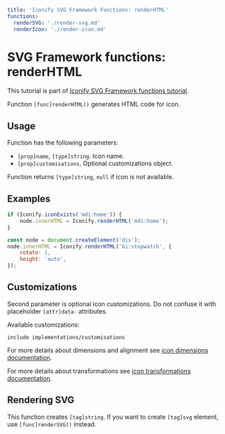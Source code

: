 ```yaml
title: 'Iconify SVG Framework Functions: renderHTML'
functions:
  renderSVG: './render-svg.md'
  renderIcon: './render-icon.md'
```

# SVG Framework functions: renderHTML

This tutorial is part of [Iconify SVG Framework functions tutorial](./functions.md#render).

Function `[func]renderHTML()` generates HTML code for icon.

## Usage

Function has the following parameters:

- `[prop]name`, `[type]string`. Icon name.
- `[prop]customisations`. Optional customizations object.

Function returns `[type]string`, `null` if icon is not available.

## Examples

```js
if (Iconify.iconExists('mdi:home')) {
	node.innerHTML = Iconify.renderHTML('mdi:home');
}
```

```js
const node = document.createElement('div');
node.innerHTML = Iconify.renderHTML('bi:stopwatch', {
	rotate: 1,
	height: 'auto',
});
```

## Customizations

Second parameter is optional icon customizations. Do not confuse it with placeholder `[attr]data-` attributes.

Available customizations:

`include implementations/customisations`

For more details about dimensions and alignment see [icon dimensions documentation](./dimensions.md).

For more details about transformations see [icon transformations documentation](./transform.md).

## Rendering SVG

This function creates `[tag]string`. If you want to create `[tag]svg` element, use `[func]renderSVG()` instead.
